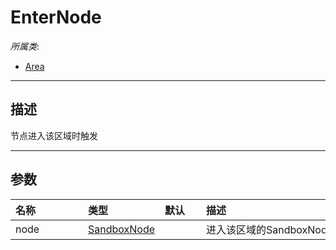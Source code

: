 # EnterNode

*所属类*:
* [Area](/Api/Classes/GamePlay/Area.md)
------------------------------------------------------------------------------------------
## 描述

节点进入该区域时触发

------------------------------------------------------------------------------------------
## 参数

|<div style="width:100px">名称</div>|<div style="width:100px">类型</div>|<div style="width:50px">默认</div>|<div style="width:350px">描述</div>|
|:---|:---|:---|:---|
|node|[SandboxNode](/Api/Classes/Base/SandboxNode.md)||进入该区域的SandboxNode节点|
